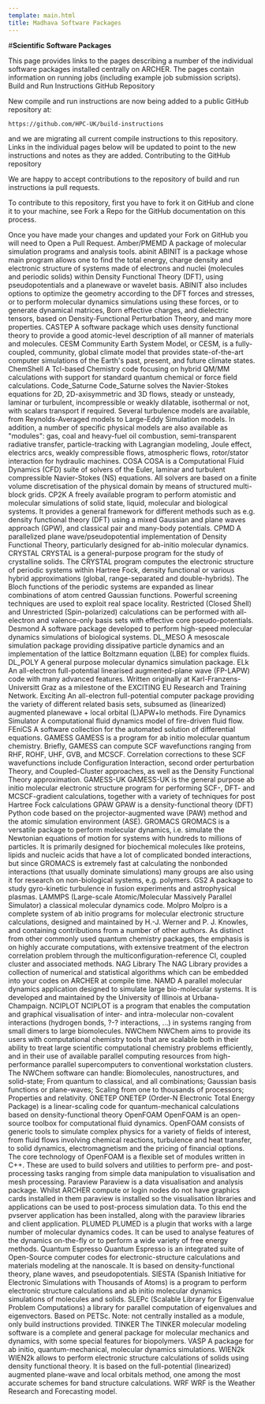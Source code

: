 ```yaml
---
template: main.html
title: Madhava Software Packages
---
```



#**Scientific Software Packages**

This page provides links to the pages describing a number of the individual software packages installed centrally on ARCHER. The pages contain information on running jobs (including example job submission scripts).
Build and Run Instructions GitHub Repository

New compile and run instructions are now being added to a public GitHub repository at:

    https://github.com/HPC-UK/build-instructions 

and we are migrating all current compile instructions to this repository. Links in the individual pages below will be updated to point to the new instructions and notes as they are added.
Contributing to the GitHub repository

We are happy to accept contributions to the repository of build and run instructions ia pull requests.

To contribute to this repository, first you have to fork it on GitHub and clone it to your machine, see Fork a Repo for the GitHub documentation on this process.

Once you have made your changes and updated your Fork on GitHub you will need to Open a Pull Request.
Amber/PMEMD 	A package of molecular simulation programs and analysis tools.
abinit 	ABINIT is a package whose main program allows one to find the total energy, charge density and electronic structure of systems made of electrons and nuclei (molecules and periodic solids) within Density Functional Theory (DFT), using pseudopotentials and a planewave or wavelet basis. ABINIT also includes options to optimize the geometry according to the DFT forces and stresses, or to perform molecular dynamics simulations using these forces, or to generate dynamical matrices, Born effective charges, and dielectric tensors, based on Density-Functional Perturbation Theory, and many more properties.
CASTEP 	A software package which uses density functional theory to provide a good atomic-level description of all manner of materials and molecules.
CESM 	Community Earth System Model, or CESM, is a fully-coupled, community, global climate model that provides state-of-the-art computer simulations of the Earth's past, present, and future climate states.
ChemShell 	A Tcl-based Chemistry code focusing on hybrid QM/MM calculations with support for standard quantum chemical or force field calculations.
Code_Saturne 	Code_Saturne solves the Navier-Stokes equations for 2D, 2D-axisymmetric and 3D flows, steady or unsteady, laminar or turbulent, incompressible or weakly dilatable, isothermal or not, with scalars transport if required. Several turbulence models are available, from Reynolds-Averaged models to Large-Eddy Simulation models. In addition, a number of specific physical models are also available as "modules": gas, coal and heavy-fuel oil combustion, semi-transparent radiative transfer, particle-tracking with Lagrangian modeling, Joule effect, electrics arcs, weakly compressible flows, atmospheric flows, rotor/stator interaction for hydraulic machines.
COSA 	COSA is a Computational Fluid Dynamics (CFD) suite of solvers of the Euler, laminar and turbulent compressible Navier-Stokes (NS) equations. All solvers are based on a finite volume discretisation of the physical domain by means of structured multi-block grids.
CP2K 	A freely available program to perform atomistic and molecular simulations of solid state, liquid, molecular and biological systems. It provides a general framework for different methods such as e.g. density functional theory (DFT) using a mixed Gaussian and plane waves approach (GPW), and classical pair and many-body potentials.
CPMD 	A parallelized plane wave/pseudopotential implementation of Density Functional Theory, particularly designed for ab-initio molecular dynamics.
CRYSTAL 	CRYSTAL is a general-purpose program for the study of crystalline solids. The CRYSTAL program computes the electronic structure of periodic systems within Hartree Fock, density functional or various hybrid approximations (global, range-separated and double-hybrids). The Bloch functions of the periodic systems are expanded as linear combinations of atom centred Gaussian functions. Powerful screening techniques are used to exploit real space locality. Restricted (Closed Shell) and Unrestricted (Spin-polarized) calculations can be performed with all-electron and valence-only basis sets with effective core pseudo-potentials.
Desmond 	A software package developed to perform high-speed molecular dynamics simulations of biological systems.
DL_MESO 	A mesoscale simulation package providing dissipative particle dynamics and an implementation of the lattice Boltzmann equation (LBE) for complex fluids.
DL_POLY 	A general purpose molecular dynamics simulation package.
ELk 	An all-electron full-potential linearised augmented-plane wave (FP-LAPW) code with many advanced features. Written originally at Karl-Franzens-Universitt Graz as a milestone of the EXCITING EU Research and Training Network.
Exciting 	An all-electron full-potential computer package providing the variety of different related basis sets, subsumed as (linearized) augmented planewave + local orbital (L)APW+lo methods.
Fire Dynamics Simulator 	A computational fluid dynamics model of fire-driven fluid flow.
FEniCS 	A software collection for the automated solution of differential equations.
GAMESS 	GAMESS is a program for ab initio molecular quantum chemistry. Briefly, GAMESS can compute SCF wavefunctions ranging from RHF, ROHF, UHF, GVB, and MCSCF. Correlation corrections to these SCF wavefunctions include Configuration Interaction, second order perturbation Theory, and Coupled-Cluster approaches, as well as the Density Functional Theory approximation.
GAMESS-UK 	GAMESS-UK is the general purpose ab initio molecular electronic structure program for performing SCF-, DFT- and MCSCF-gradient calculations, together with a variety of techniques for post Hartree Fock calculations
GPAW 	GPAW is a density-functional theory (DFT) Python code based on the projector-augmented wave (PAW) method and the atomic simulation environment (ASE).
GROMACS 	GROMACS is a versatile package to perform molecular dynamics, i.e. simulate the Newtonian equations of motion for systems with hundreds to millions of particles. It is primarily designed for biochemical molecules like proteins, lipids and nucleic acids that have a lot of complicated bonded interactions, but since GROMACS is extremely fast at calculating the nonbonded interactions (that usually dominate simulations) many groups are also using it for research on non-biological systems, e.g. polymers.
GS2 	A package to study gyro-kinetic turbulence in fusion experiments and astrophysical plasmas.
LAMMPS 	(Large-scale Atomic/Molecular Massively Parallel Simulator) a classical molecular dynamics code.
Molpro 	Molpro is a complete system of ab initio programs for molecular electronic structure calculations, designed and maintained by H.-J. Werner and P. J. Knowles, and containing contributions from a number of other authors. As distinct from other commonly used quantum chemistry packages, the emphasis is on highly accurate computations, with extensive treatment of the electron correlation problem through the multiconfiguration-reference CI, coupled cluster and associated methods.
NAG Library 	The NAG Library provides a collection of numerical and statistical algorithms which can be embedded into your codes on ARCHER at compile time.
NAMD 	A parallel molecular dynamics application designed to simulate large bio-molecular systems. It is developed and maintained by the University of Illinois at Urbana-Champaign.
NCIPLOT 	NCIPLOT is a program that enables the computation and graphical visualisation of inter- and intra-molecular non-covalent interactions (hydrogen bonds, ?-? interactions, ...) in systems ranging from small dimers to large biomolecules.
NWChem 	NWChem aims to provide its users with computational chemistry tools that are scalable both in their ability to treat large scientific computational chemistry problems efficiently, and in their use of available parallel computing resources from high-performance parallel supercomputers to conventional workstation clusters. The NWChem software can handle: Biomolecules, nanostructures, and solid-state; From quantum to classical, and all combinations; Gaussian basis functions or plane-waves; Scaling from one to thousands of processors; Properties and relativity.
ONETEP 	ONETEP (Order-N Electronic Total Energy Package) is a linear-scaling code for quantum-mechanical calculations based on density-functional theory
OpenFOAM 	OpenFOAM is an open-source toolbox for computational fluid dynamics. OpenFOAM consists of generic tools to simulate complex physics for a variety of fields of interest, from fluid flows involving chemical reactions, turbulence and heat transfer, to solid dynamics, electromagnetism and the pricing of financial options. The core technology of OpenFOAM is a flexible set of modules written in C++. These are used to build solvers and utilities to perform pre- and post-processing tasks ranging from simple data manipulation to visualisation and mesh processing.
Paraview 	Paraview is a data visualisation and analysis package. Whilst ARCHER compute or login nodes do not have graphics cards installed in them paraview is installed so the visualisation libraries and applications can be used to post-process simulation data. To this end the pvserver application has been installed, along with the paraview libraries and client application.
PLUMED 	PLUMED is a plugin that works with a large number of molecular dynamics codes. It can be used to analyse features of the dynamics on-the-fly or to perform a wide variety of free energy methods.
Quantum Espresso 	Quantum Espresso is an integrated suite of Open-Source computer codes for electronic-structure calculations and materials modeling at the nanoscale. It is based on density-functional theory, plane waves, and pseudopotentials.
SIESTA 	(Spanish Initiative for Electronic Simulations with Thousands of Atoms) is a program to perform electronic structure calculations and ab initio molecular dynamics simulations of molecules and solids.
SLEPc 	(Scalable Library for Eigenvalue Problem Computations) a library for parallel computation of eigenvalues and eigenvectors. Based on PETSc. Note: not centrally installed as a module, only build instructions provided.
TINKER 	The TINKER molecular modeling software is a complete and general package for molecular mechanics and dynamics, with some special features for biopolymers.
VASP 	A package for ab initio, quantum-mechanical, molecular dynamics simulations.
WIEN2k 	WIEN2k allows to perform electronic structure calculations of solids using density functional theory. It is based on the full-potential (linearized) augmented plane-wave and local orbitals method, one among the most accurate schemes for band structure calculations.
WRF 	WRF is the Weather Research and Forecasting model.
